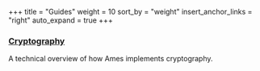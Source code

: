 +++
title = "Guides"
weight = 10
sort_by = "weight"
insert_anchor_links = "right"
auto_expand = true
+++

### [Cryptography](/system/kernel/ames/guides/cryptography)

A technical overview of how Ames implements cryptography.
